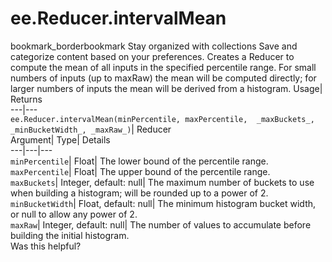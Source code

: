 
#  ee.Reducer.intervalMean 
bookmark_borderbookmark Stay organized with collections  Save and categorize content based on your preferences.
Creates a Reducer to compute the mean of all inputs in the specified percentile range. For small numbers of inputs (up to maxRaw) the mean will be computed directly; for larger numbers of inputs the mean will be derived from a histogram. 
Usage| Returns  
---|---  
`ee.Reducer.intervalMean(minPercentile, maxPercentile,  _maxBuckets_, _minBucketWidth_, _maxRaw_)`| Reducer  
Argument| Type| Details  
---|---|---  
`minPercentile`| Float| The lower bound of the percentile range.  
`maxPercentile`| Float| The upper bound of the percentile range.  
`maxBuckets`| Integer, default: null| The maximum number of buckets to use when building a histogram; will be rounded up to a power of 2.  
`minBucketWidth`| Float, default: null| The minimum histogram bucket width, or null to allow any power of 2.  
`maxRaw`| Integer, default: null| The number of values to accumulate before building the initial histogram.  
Was this helpful?
